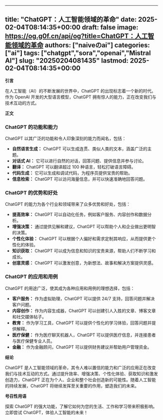 
---
title: "ChatGPT：人工智能领域的革命"
date: 2025-02-04T08:14:35+00:00
draft: false
image: https://og.g0f.cn/api/og?title=ChatGPT：人工智能领域的革命
authors: ["naiveのai"]
categories: ["ai"]
tags: ["chatgpt","sora","openai","Mistral AI"]
slug: "20250204081435"
lastmod: 2025-02-04T08:14:35+00:00
---
**引言**

在人工智能（AI）的不断发展的世界中，ChatGPT 的出现标志着一个新的时代。作为 OpenAI 开发的大型语言模型，ChatGPT 拥有惊人的能力，正在改变我们与技术互动的方式。

**正文**

### ChatGPT 的功能和能力

ChatGPT 以其广泛的功能和令人印象深刻的能力而闻名，包括：

- **自然语言生成：** ChatGPT 可以生成连贯、类似人类的文本，涵盖广泛的主题。
- **对话式 AI：** 它可以进行自然的对话，回答问题、提供信息并参与讨论。
- **翻译：** ChatGPT 可以翻译超过 100 种语言，轻松打破语言障碍。
- **代码生成：** 它可以生成和调试代码，为程序员提供宝贵的帮助。
- **信息检索：** ChatGPT 可以访问海量信息，并可以快速准确地回答问题。

### ChatGPT 的优势和好处

ChatGPT 的能力为各个行业和领域带来了众多优势和好处，包括：

- **提高效率：** ChatGPT 可以自动化任务，例如客户服务、内容创作和数据分析。
- **增强决策：** 通过提供见解和建议，ChatGPT 可以帮助个人和企业做出更明智的决策。
- **个性化体验：** ChatGPT 可以根据个人偏好和需求定制其响应，从而提供更个性化的体验。
- **知识获取：** ChatGPT 可以成为信息和知识的宝贵来源，帮助人们不断学习和成长。
- **创意灵感：** ChatGPT 可以激发创意，为新想法、故事和解决方案提供灵感。

### ChatGPT 的应用和用例

ChatGPT 的用途广泛，使其成为各种应用和用例的理想选择，包括：

- **客户服务：** 作为虚拟助理，ChatGPT 可以提供 24/7 支持，回答问题并解决客户问题。
- **内容创作：** 作为内容生成器，ChatGPT 可以创建引人入胜的文章、博客文章和社交媒体帖子。
- **教育：** 作为学习工具，ChatGPT 可以提供个性化的学习体验，回答问题并提供解释。
- **医疗保健：** 作为医疗聊天机器人，ChatGPT 可以提供医疗信息，并连接患者与医疗保健专业人员。
- **金融：** 作为金融顾问，ChatGPT 可以提供财务建议并帮助用户管理资金。

**结论**

ChatGPT 是人工智能领域的革命，其令人难以置信的能力和广泛的应用正在改变我们与技术互动的方式。通过提升效率、增强决策、个性化体验、获取知识和激发创造力，ChatGPT 正在为个人、企业和整个社会创造新的可能性。随着人工智能的持续发展，ChatGPT 将继续发挥至关重要的作用，塑造我们的未来。

**号召性用语**

探索 ChatGPT 的强大功能，了解它如何为您的生活、工作和学习带来积极影响。立即尝试 ChatGPT，体验人工智能的未来！